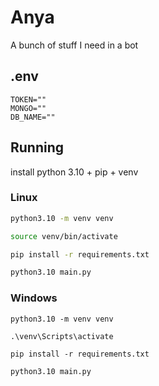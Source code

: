 # Anya
A bunch of stuff I need in a bot

## .env
```env
TOKEN=""
MONGO=""
DB_NAME=""
```

## Running
install python 3.10 + pip + venv

### Linux
```bash
python3.10 -m venv venv
```

```bash
source venv/bin/activate
```

```bash
pip install -r requirements.txt
```

```bash
python3.10 main.py
```


### Windows
```batch
python3.10 -m venv venv
```

```batch
.\venv\Scripts\activate
```

```batch
pip install -r requirements.txt
```

```bash
python3.10 main.py
```
